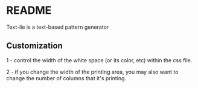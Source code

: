 # README
Text-ile is a text-based pattern generator

## Customization
1 - control the width of the white space (or its color, etc) within the css file.

2 - if you change the width of the printing area, you may also want to change the number of columns that it's printing.


